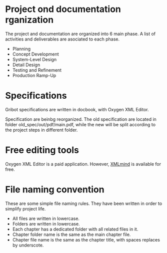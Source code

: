 # Project ond documentation rganization

The project and documentation are organized into 6 main phase. A list of activities and deliverables are asociated to each phase.

* Planning
* Concept Development
* System-Level Design
* Detail Design
* Testing and Refinement
* Production Ramp-Up

# Specifications

Gribot specifications are written in docbook, with Oxygen XML Editor.

Specification are beinbg reorganized. The old specification are located in folder old_spec/out/pdf/main.pdf, while the new will be split according to the project steps in different folder.

# Free editing tools

Oxygen XML Editor is a paid application. However, [XMLmind](http://www.xmlmind.com/xmleditor/docbook_editor.html) is available for free.

# File naming convention

These are some simple file naming rules. They have been written in order to simplify project life.

* All files are written in lowercase.
* Folders are written in lowercase.
* Each chapter has a dedicated folder with all related files in it.
* Chapter folder name is the same as the main chapter file.
* Chapter file name is the same as the chapter title, with spaces replaces by underscote.


